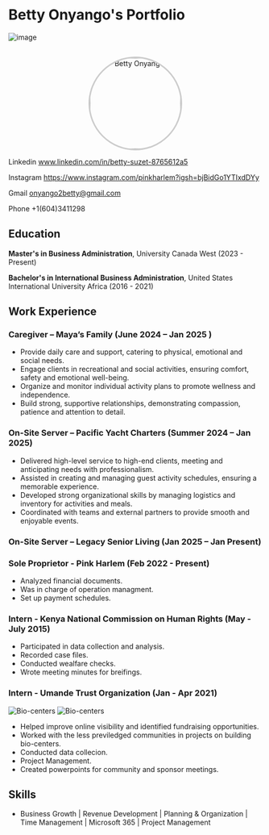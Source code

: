 # Betty Onyango's Portfolio 
![image](https://github.com/user-attachments/assets/d7537599-9097-428a-912a-f1f6f5434838)
<div style="text-align: center; margin-top: 30px;">
  <img src="https://github.com/user-attachments/assets/d7537599-9097-428a-912a-f1f6f5434838" 
       alt="Betty Onyango" 
       style="width: 180px; height: 180px; object-fit: cover; border-radius: 50%; border: 3px solid #ccc;">
</div>

  Linkedin
   www.linkedin.com/in/betty-suzet-8765612a5
   
   Instagram
   https://www.instagram.com/pinkharlem?igsh=bjBidGo1YTIxdDYy
   
   Gmail
   onyango2betty@gmail.com
   
 Phone
   +1(604)3411298
   
## Education
**Master's in Business Administration**, University Canada West (2023 - Present)

**Bachelor's in International Business Administration**, United States International University Africa (2016 - 2021)

## Work Experience
### Caregiver – Maya’s Family (June 2024 – Jan 2025 )
- Provide daily care and support, catering to physical, emotional and social needs.
- Engage clients in recreational and social activities, ensuring comfort, safety and emotional well-being.
- Organize and monitor individual activity plans to promote wellness and independence.
- Build strong, supportive relationships, demonstrating compassion, patience and attention to detail.

### On-Site Server – Pacific Yacht Charters (Summer 2024 – Jan 2025)
- Delivered high-level service to high-end clients, meeting and anticipating needs with professionalism.
- Assisted in creating and managing guest activity schedules, ensuring a memorable experience.
- Developed strong organizational skills by managing logistics and inventory for activities and meals.
- Coordinated with teams and external partners to provide smooth and enjoyable events.
### On-Site Server – Legacy Senior Living (Jan 2025 – Jan Present)
### Sole Proprietor - Pink Harlem (Feb 2022 - Present)

- Analyzed financial documents.
- Was in charge of operation managment.
- Set up payment schedules.
  

### Intern - Kenya National Commission on Human Rights (May - July 2015)
- Participated in data collection and analysis.
- Recorded case files.
- Conducted wealfare checks.
- Wrote meeting minutes for breifings.

### Intern - Umande Trust Organization (Jan - Apr 2021)
![Bio-centers](https://github.com/Betty-coded/portfolio/blob/main/Umande%20Project1.jpg?raw=true)
![Bio-centers](https://github.com/Betty-coded/portfolio/blob/main/Umande%20Project%202.jpg?raw=true)

- Helped improve online visibility and identified fundraising opportunities.
- Worked with the less previledged communities in projects on building bio-centers.
- Conducted data collecion.
- Project Management.
- Created powerpoints for community and sponsor meetings.

## Skills
- Business Growth | Revenue Development | Planning & Organization | Time Management | Microsoft 365 | Project Management
